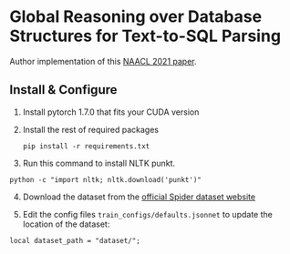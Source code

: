 # Global Reasoning over Database Structures for Text-to-SQL Parsing


Author implementation of this [NAACL 2021 paper](https://arxiv.org/pdf/1908.11214.pdf).

## Install & Configure

1. Install pytorch 1.7.0 that fits your CUDA version 

    
2. Install the rest of required packages
    ```
    pip install -r requirements.txt
    ```
    
3. Run this command to install NLTK punkt.
```
python -c "import nltk; nltk.download('punkt')"
```

4. Download the dataset from the [official Spider dataset website](https://yale-lily.github.io/spider)

5. Edit the config files `train_configs/defaults.jsonnet` to update 
the location of the dataset:
```
local dataset_path = "dataset/";
```
<!-- 
## Training the parser

1. Use the following AllenNLP command to train:
```
allennlp train train_configs/defaults.jsonnet -s experiments/experiment \
--include-package dataset_readers.spider \ 
--include-package models.semantic_parsing.spider_parser
``` 

First time loading of the dataset might take a while (a few hours) since the model first loads values from tables and calculates similarity features with the relevant question. It will then be cached for subsequent runs.

You should get results similar to the following (the `sql_match` is the one measured in the official evaluation test):
```
  "best_validation__match/exact_match": 0.3911764705882353,
  "best_validation_sql_match": 0.4931372549019608,
  "best_validation__others/action_similarity": 0.5847554769212673,
  "best_validation__match/match_single": 0.6383763837638377,
  "best_validation__match/match_hard": 0.3284518828451883,
  "best_validation_beam_hit": 0.6127450980392157,
  "best_validation_loss": 8.254135131835938
  "best_epoch": 71
```

## Training the re-ranker

1. First, you will need to run the trained parser to output a set of candidates for each one of the spider examples.
This will be the dataset that the re-ranker is trained on.

Use the following AllenNLP command to create the training dataset (this currently requires a few hours to produce,
and will require a few optimizations or reducing beam size to improve this running-time):

```
allennlp predict experiments/experiment dataset/train_spider.json \
--use-dataset-reader --predictor spider_candidates --cuda-device=0 --silent \
--output-file experiments/experiment/candidates_train.json \
--include-package models.semantic_parsing.spider_parser \
--include-package dataset_readers.spider \
--include-package predictors.spider_predictor_candidates \ 
--weights-file experiments/experiment/best.th \
-o "{\"dataset_reader\":{\"keep_if_unparsable\":true}}"
```

3. Use the following AllenNLP command to create the validation dataset:

```
allennlp predict experiments/experiment dataset/dev.json \
--use-dataset-reader --predictor spider_candidates --cuda-device=0 --silent \
--output-file experiments/experiment/candidates_dev.json \
--include-package models.semantic_parsing.spider_parser \
--include-package dataset_readers.spider \
--include-package predictors.spider_predictor_candidates \ 
--weights-file experiments/experiment/best.th \
-o "{\"dataset_reader\":{\"keep_if_unparsable\":true}}"
```

4. Use the following AllenNLP command to train the re-ranker:
```
allennlp train train_configs/defaults_rerank.jsonnet -s experiments/experiment_rerank \
--include-package models.semantic_parsing.spider_reranker \
--include-package dataset_readers.spider_rerank
```

You should get results similar to the following:
```
  "best_query_accuracy": 0.528046421663443,
  "best_query_accuracy_single": 0.6660869565217391,
  "best_query_accuracy_multi": 0.355119825708061,
  "best_validation_loss": 8.254135131835938
  "best_epoch": 82,
```

## Trained models

You can skip the above steps and download our trained models:
https://drive.google.com/open?id=1NdSubOVx6IsCpNvkzjTPovsIHEuuebyi

This includes (1) the parser model, (2) the output train/dev candidates and (3) the re-ranker model. 

## Inference

Use the following AllenNLP command to output a file with the predicted queries.

This will require both models (parser and re-ranker) to exist, but will work without the candidates files (it creates
the queries candidates in the process).

```
allennlp predict experiments/experiment dataset/dev.json \
--predictor spider_predict_complete \
--use-dataset-reader \
--cuda-device=0 \
--output-file output.sql \
--silent \
--include-package models.semantic_parsing.spider_parser \
--include-package dataset_readers.spider \
--include-package predictors.spider_predictor_complete \
--weights-file experiments/experiment/best.th \
-o "{\"dataset_reader\":{\"keep_if_unparsable\":true}}"
``` -->
